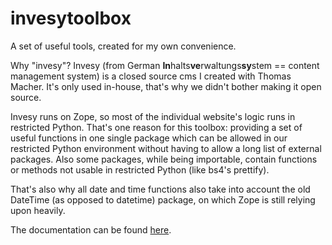 # invesytoolbox

A set of useful tools, created for my own convenience.

Why "invesy"? Invesy (from German **In**halts**ve**rwaltungs**sy**stem == content management system) is a closed source cms I created with Thomas Macher. It's only used in-house, that's why we didn't bother making it open source.

Invesy runs on Zope, so most of the individual website's logic runs in restricted Python. That's one reason for this toolbox: providing a set of useful functions in one single package which can be allowed in our restricted Python environment without having to allow a long list of external packages. Also some packages, while being importable, contain functions or methods not usable in restricted Python (like bs4's prettify).

That's also why all date and time functions also take into account the old DateTime (as opposed to datetime) package, on which Zope is still relying upon heavily.

The documentation can be found [here](https://rastaf.gitlab.io/invesytoolbox/).
